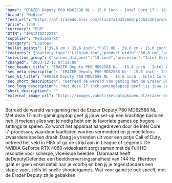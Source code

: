 ```yaml
---
"name": "ERAZER Deputy P60 MD62588 NL - 15.6 inch - Intel Core i7 - 16 GB - 512 GB - GeForce RTX 4060"
"brand": "Medion"
"feed_url": "https://pf.tradedoubler.com/click?a(3322666)p(262336)product(50617-1796502)ttid(3)url(https%3A%2F%2Fwww.mediamarkt.nl%2Fnl%2Fproduct%2F_erazer-deputy-p60-md62588-nl-156-inch-intel-core-i7-16-gb-512-gb-geforce-rtx-4060-1796502.html%3Futm_source%3Dtradedoubler%26utm_medium%3Daff-comparison%26utm_term%3D1796502)"
"price": 1249
"currency": "EUR"
"GTIN": "4061275222227"
"supplier": "Mediamarkt"
"category": "Laptops"
"bullet_points": ["39,6 cm / 15,6 inch","Full HD - 39,6 cm / 15,6 inch","SSD , 512 GB , M.2 via PCIe","1x USB 2.0, 1x USB 3.2 (Gen 1, Type-A), 1x netwerkaansluiting (RJ-45), 1x microSD-kaartlezer, 2x USB 3.2 (Gen 2, Type-C) met DisplayPort, 1x HDMI 2.0, 1x hoofdtelefoon-/microfooncombo","Lithium-ion","36 cm x 2.4 cm x 24 cm /","Windows 11 Home (64 Bit)"]
"features": {"battery_type":"Lithium-ion","product_width":"36,0 cm","processor_speed_with_turbo":"4.7 GHz","color":"Zwart","additional_update_information":"Voor zover op de afbeeldingen apps worden getoond, geldt dat MediaMarkt niet kan garanderen dat de apps tijdens de volledige levensduur van het product goed zullen blijven functioneren. Dit hangt af van het beleid van de fabrikant.","min_duration_supported_software_updates":"2 jaar","bluetooth":"Ja","hard_disk_1":"SSD , 512 GB , M.2 via PCIe","manufacturer_part_number":"30036570","ram_configuration":"2x 8 GB","manufacturer_guarantee":"2 jaar","panel_type":"IPS (In-Plane Switching)","touchscreen":"Nee","image_quality":"Full HD","scope_of_delivery":"Erazer Notebook, Integrated 4 cell Li-Ion-battery with 54 Wh, External AC adapter, Warranty card","product_depth":"24,0 cm","product_manufacturer":"MEDION","memory_speeds":"3200 MHz","integrated_mike":"Ja","speakers":"Ja","product_type":"Gaminglaptop","convertibility":"Vast scherm","screen_diagonal_inches":"15.6 inch","model_year":"2023","dedicated_graphics_memory":"8 GB","dimensions_weight":"36 cm x 2.4 cm x 24 cm /","shipping_costs":"0.00","screen_type":"Mat scherm","memory_size":"16 GB","weight":"2,05 kg","number_of_processor_cores":"10","processor_brand":"Intel®","wlan_standards":"WiFi 6 (802.11AX)","delivery_time":"1","battery_life":"4,5 uur","bluetooth_version":"5.1","brightness":"300 cd/m²","image_ratio":"16:9","screen_diagonal_cm":"39,6 cm","screen_diagonal_cm_inch":"39,6 cm / 15,6 inch","connections":"1x USB 2.0, 1x USB 3.2 (Gen 1, Type-A), 1x netwerkaansluiting (RJ-45), 1x microSD-kaartlezer, 2x USB 3.2 (Gen 2, Type-C) met DisplayPort, 1x HDMI 2.0, 1x hoofdtelefoon-/microfooncombo","capacity_of_1_hard_disk":"512 GB","short_description":"ERAZER DEPUTY P60 MD62588 NL","type_of_1_hard_disk":"SSD","product_height":"2,4 cm","depth":"24 cm","front_camera":"Ja","resolution":"1920 x 1080","integrated_webcam":"Ja","update_policy":"Onbekend","total_storage_space_in_gb":"512 GB","wlan":"Ja","processor_model":"Core™ i7","ram_type":"DDR4","previous_price":"","processor":"Intel Core i7-12650H","height":"2,4 cm","card_reader":"Ja","special_features":"Nee","manufacturer_supported_software_updates":"Ja","operating_system":"Windows 11 Home (64 Bit)","product_introduction_date":"2023-10-01","total_storage_space":"512 GB","graphics_card":"NVIDIA GeForce RTX 4060"}
"selection_group": {"screen_diagonal":"15 inch","processor":"Intel Core i7","changed_price_past_3_days":false,"product_family":"Erazer"}
"changed": "2023-12-13 07:20:08"
"seo_header_title": "ERAZER Deputy P60 MD62588 NL - 15.6 inch - Intel Core i7 - 16 GB - 512 GB - GeForce RTX 4060"
"seo_meta_description": "ERAZER Deputy P60 MD62588 NL - 15.6 inch - Intel Core i7 - 16 GB - 512 GB - GeForce RTX 4060"
"seo_h1_title": "ERAZER Deputy P60 MD62588 NL - 15.6 inch - Intel Core i7 - 16 GB - 512 GB - GeForce RTX 4060"
"seo_short_description": "Betreed de wereld van gaming met de Erazer Deputy P60 MD62588 NL."
"seo_long_description": "Met deze 17-inch-gaminglaptop geef jij jouw set-up een krachtige basis en heb jij meteen alles wat je nodig hebt om je favoriete games op hogere settings te spelen. Zo wordt het apparaat aangedreven door de Intel Core i7-processor, waardoor laadtijden worden verminderd en jij moeiteloos zwaardere spellen draait. Daag je vrienden uit voor een potje Call of Duty, betreed het veld in FIFA of ga de strijd aan in League of Legends. De NVIDIA GeForce RTX 4060-videokaart zorgt samen met de Full HD-resolutie voor scherpe, vloeiende beelden. Daarnaast heeft deDeputyDefender een beeldverversingssnelheid van 144 Hz. Hierdoor gaat er geen enkel detail aan je voorbij en ben jij je tegenstanders een stapje voor, zelfs bij snelle shootergames. Wat voor game je ook speelt, met de Erazer Deputy zit je gebakken."
"short_description": ""
"external_image_url": "https://images.zakelijkelaptopkopen.nl/erazer-deputy-p60-md62588-nl-156-inch-intel-core-i7-16-gb-512-gb-geforce-rtx-4060-1796502.webp"
---
```


Betreed de wereld van gaming met de Erazer Deputy P60 MD62588 NL. Met deze 17-inch-gaminglaptop geef jij jouw set-up een krachtige basis en heb jij meteen alles wat je nodig hebt om je favoriete games op hogere settings te spelen. Zo wordt het apparaat aangedreven door de Intel Core i7-processor, waardoor laadtijden worden verminderd en jij moeiteloos zwaardere spellen draait. Daag je vrienden uit voor een potje Call of Duty, betreed het veld in FIFA of ga de strijd aan in League of Legends. De NVIDIA GeForce RTX 4060-videokaart zorgt samen met de Full HD-resolutie voor scherpe, vloeiende beelden. Daarnaast heeft deDeputyDefender een beeldverversingssnelheid van 144 Hz. Hierdoor gaat er geen enkel detail aan je voorbij en ben jij je tegenstanders een stapje voor, zelfs bij snelle shootergames. Wat voor game je ook speelt, met de Erazer Deputy zit je gebakken.